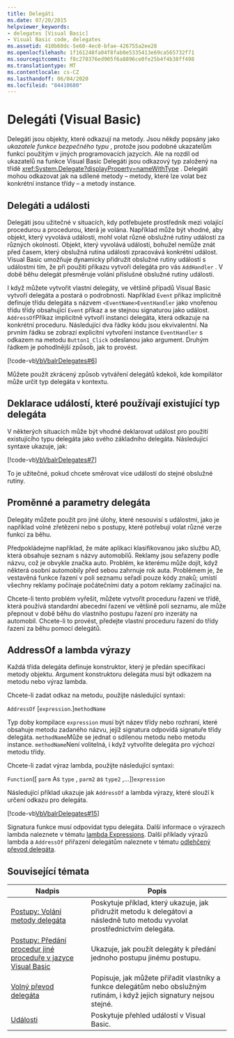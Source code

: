 ```yaml
---
title: Delegáti
ms.date: 07/20/2015
helpviewer_keywords:
- delegates [Visual Basic]
- Visual Basic code, delegates
ms.assetid: 410b60dc-5e60-4ec0-bfae-426755a2ee28
ms.openlocfilehash: 1f161248fa04f8fab0e5335413e69ca565732f71
ms.sourcegitcommit: f8c270376ed905f6a8896ce0fe25b4f4b38ff498
ms.translationtype: MT
ms.contentlocale: cs-CZ
ms.lasthandoff: 06/04/2020
ms.locfileid: "84410680"
---
```

# <a name="delegates-visual-basic"></a>Delegáti (Visual Basic)

Delegáti jsou objekty, které odkazují na metody. Jsou někdy popsány jako *ukazatele funkce bezpečného typu* , protože jsou podobné ukazatelům funkcí použitým v jiných programovacích jazycích. Ale na rozdíl od ukazatelů na funkce Visual Basic Delegáti jsou odkazový typ založený na třídě <xref:System.Delegate?displayProperty=nameWithType> . Delegáti mohou odkazovat jak na sdílené metody – metody, které lze volat bez konkrétní instance třídy – a metody instance.

## <a name="delegates-and-events"></a>Delegáti a události

Delegáti jsou užitečné v situacích, kdy potřebujete prostředník mezi volající procedurou a procedurou, která je volána. Například může být vhodné, aby objekt, který vyvolává události, mohl volat různé obslužné rutiny událostí za různých okolností. Objekt, který vyvolává události, bohužel nemůže znát před časem, který obslužná rutina události zpracovává konkrétní událost. Visual Basic umožňuje dynamicky přidružit obslužné rutiny událostí s událostmi tím, že při použití příkazu vytvoří delegáta pro vás `AddHandler` . V době běhu delegát přesměruje volání příslušné obslužné rutiny události.

I když můžete vytvořit vlastní delegáty, ve většině případů Visual Basic vytvoří delegáta a postará o podrobnosti. Například `Event` příkaz implicitně definuje třídu delegáta s názvem `<EventName>EventHandler` jako vnořenou třídu třídy obsahující `Event` příkaz a se stejnou signaturou jako událost. `AddressOf`Příkaz implicitně vytvoří instanci delegáta, která odkazuje na konkrétní proceduru. Následující dva řádky kódu jsou ekvivalentní. Na prvním řádku se zobrazí explicitní vytvoření instance `EventHandler` s odkazem na metodu `Button1_Click` odeslanou jako argument. Druhým řádkem je pohodlnější způsob, jak to provést.

[!code-vb[VbVbalrDelegates#6](~/samples/snippets/visualbasic/VS_Snippets_VBCSharp/VbVbalrDelegates/VB/Class1.vb#6)]

Můžete použít zkrácený způsob vytváření delegátů kdekoli, kde kompilátor může určit typ delegáta v kontextu.

## <a name="declaring-events-that-use-an-existing-delegate-type"></a>Deklarace událostí, které používají existující typ delegáta

V některých situacích může být vhodné deklarovat událost pro použití existujícího typu delegáta jako svého základního delegáta. Následující syntaxe ukazuje, jak:

[!code-vb[VbVbalrDelegates#7](~/samples/snippets/visualbasic/VS_Snippets_VBCSharp/VbVbalrDelegates/VB/Class1.vb#7)]

To je užitečné, pokud chcete směrovat více událostí do stejné obslužné rutiny.

## <a name="delegate-variables-and-parameters"></a>Proměnné a parametry delegáta

Delegáty můžete použít pro jiné úlohy, které nesouvisí s událostmi, jako je například volné zřetězení nebo s postupy, které potřebují volat různé verze funkcí za běhu.

Předpokládejme například, že máte aplikaci klasifikovanou jako službu AD, která obsahuje seznam s názvy automobilů. Reklamy jsou seřazeny podle názvu, což je obvykle značka auto. Problém, ke kterému může dojít, když některá osobní automobily před sebou zahrnuje rok auta. Problémem je, že vestavěná funkce řazení v poli seznamu seřadí pouze kódy znaků; umístí všechny reklamy počínaje počátečními daty a potom reklamy začínající na.

Chcete-li tento problém vyřešit, můžete vytvořit proceduru řazení ve třídě, která používá standardní abecední řazení ve většině polí seznamu, ale může přepnout v době běhu do vlastního postupu řazení pro inzeráty na automobil. Chcete-li to provést, předejte vlastní proceduru řazení do třídy řazení za běhu pomocí delegátů.

## <a name="addressof-and-lambda-expressions"></a>AddressOf a lambda výrazy

Každá třída delegáta definuje konstruktor, který je předán specifikaci metody objektu. Argument konstruktoru delegáta musí být odkazem na metodu nebo výraz lambda.

Chcete-li zadat odkaz na metodu, použijte následující syntaxi:

`AddressOf` [`expression`.]`methodName`

Typ doby kompilace `expression` musí být název třídy nebo rozhraní, které obsahuje metodu zadaného názvu, jejíž signatura odpovídá signatuře třídy delegáta. `methodName`Může se jednat o sdílenou metodu nebo metodu instance. `methodName`Není volitelná, i když vytvoříte delegáta pro výchozí metodu třídy.

Chcete-li zadat výraz lambda, použijte následující syntaxi:

`Function`([ `parm` As `type` , `parm2` as `type2` ,...])`expression`

Následující příklad ukazuje jak `AddressOf` a lambda výrazy, které slouží k určení odkazu pro delegáta.

[!code-vb[VbVbalrDelegates#15](~/samples/snippets/visualbasic/VS_Snippets_VBCSharp/VbVbalrDelegates/VB/Class2.vb#15)]

Signatura funkce musí odpovídat typu delegáta. Další informace o výrazech lambda naleznete v tématu [lambda Expressions](../procedures/lambda-expressions.md). Další příklady výrazů lambda a `AddressOf` přiřazení delegátům naleznete v tématu [odlehčený převod delegáta](relaxed-delegate-conversion.md).

## <a name="related-topics"></a>Související témata

|Nadpis|Popis|
|-----------|-----------------|
|[Postupy: Volání metody delegáta](how-to-invoke-a-delegate-method.md)|Poskytuje příklad, který ukazuje, jak přidružit metodu k delegátovi a následně tuto metodu vyvolat prostřednictvím delegáta.|
|[Postupy: Předání procedur jiné proceduře v jazyce Visual Basic](how-to-pass-procedures-to-another-procedure.md)|Ukazuje, jak použít delegáty k předání jednoho postupu jinému postupu.|
|[Volný převod delegáta](relaxed-delegate-conversion.md)|Popisuje, jak můžete přiřadit vlastníky a funkce delegátům nebo obslužným rutinám, i když jejich signatury nejsou stejné.|
|[Události](../events/index.md)|Poskytuje přehled událostí v Visual Basic.|
